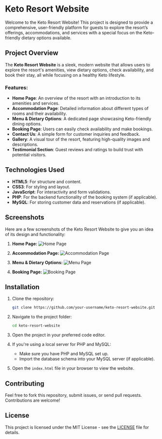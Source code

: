 

# Keto Resort Website

Welcome to the Keto Resort Website! This project is designed to provide a comprehensive, user-friendly platform for guests to explore the resort’s offerings, accommodations, and services with a special focus on the Keto-friendly dietary options available.

## Project Overview

The **Keto Resort Website** is a sleek, modern website that allows users to explore the resort's amenities, view dietary options, check availability, and book their stay, all while focusing on a healthy Keto lifestyle.

### Features:
- **Home Page**: An overview of the resort with an introduction to its amenities and services.
- **Accommodation Page**: Detailed information about different types of rooms and their availability.
- **Menu & Dietary Options**: A dedicated page showcasing Keto-friendly dining options.
- **Booking Page**: Users can easily check availability and make bookings.
- **Contact Us**: A simple form for customer inquiries and feedback.
- **Gallery**: A visual tour of the resort, featuring high-quality images and descriptions.
- **Testimonial Section**: Guest reviews and ratings to build trust with potential visitors.

## Technologies Used
- **HTML5**: For structure and content.
- **CSS3**: For styling and layout.
- **JavaScript**: For interactivity and form validations.
- **PHP**: For the backend functionality of the booking system (if applicable).
- **MySQL**: For storing customer data and reservations (if applicable).

## Screenshots

Here are a few screenshots of the Keto Resort Website to give you an idea of its design and functionality:

1. **Home Page:**
   ![Home Page](screenshots/home_page.png)

2. **Accommodation Page:**
   ![Accommodation Page](screenshots/accommodation_page.png)

3. **Menu & Dietary Options:**
   ![Menu Page](screenshots/menu_page.png)

4. **Booking Page:**
   ![Booking Page](screenshots/booking_page.png)

## Installation

1. Clone the repository:
   ```bash
   git clone https://github.com/your-username/keto-resort-website.git
   ```

2. Navigate to the project folder:
   ```bash
   cd keto-resort-website
   ```

3. Open the project in your preferred code editor.

4. If you're using a local server for PHP and MySQL:
   - Make sure you have PHP and MySQL set up.
   - Import the database schema into your MySQL server (if applicable).

5. Open the `index.html` file in your browser to view the website.

## Contributing

Feel free to fork this repository, submit issues, or send pull requests. Contributions are welcome!

## License

This project is licensed under the MIT License - see the [LICENSE](LICENSE) file for details.
